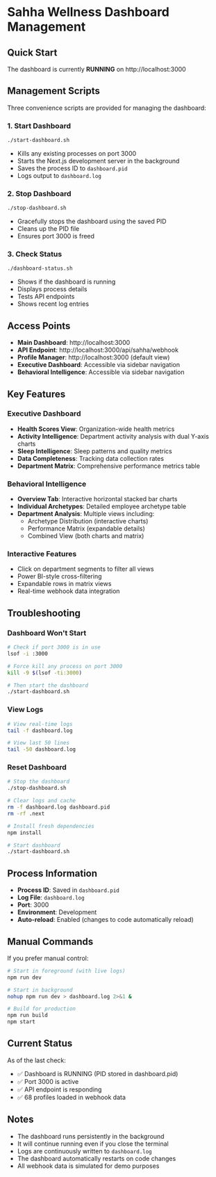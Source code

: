 # Sahha Wellness Dashboard Management

## Quick Start

The dashboard is currently **RUNNING** on http://localhost:3000

## Management Scripts

Three convenience scripts are provided for managing the dashboard:

### 1. Start Dashboard
```bash
./start-dashboard.sh
```
- Kills any existing processes on port 3000
- Starts the Next.js development server in the background
- Saves the process ID to `dashboard.pid`
- Logs output to `dashboard.log`

### 2. Stop Dashboard
```bash
./stop-dashboard.sh
```
- Gracefully stops the dashboard using the saved PID
- Cleans up the PID file
- Ensures port 3000 is freed

### 3. Check Status
```bash
./dashboard-status.sh
```
- Shows if the dashboard is running
- Displays process details
- Tests API endpoints
- Shows recent log entries

## Access Points

- **Main Dashboard**: http://localhost:3000
- **API Endpoint**: http://localhost:3000/api/sahha/webhook
- **Profile Manager**: http://localhost:3000 (default view)
- **Executive Dashboard**: Accessible via sidebar navigation
- **Behavioral Intelligence**: Accessible via sidebar navigation

## Key Features

### Executive Dashboard
- **Health Scores View**: Organization-wide health metrics
- **Activity Intelligence**: Department activity analysis with dual Y-axis charts
- **Sleep Intelligence**: Sleep patterns and quality metrics
- **Data Completeness**: Tracking data collection rates
- **Department Matrix**: Comprehensive performance metrics table

### Behavioral Intelligence
- **Overview Tab**: Interactive horizontal stacked bar charts
- **Individual Archetypes**: Detailed employee archetype table
- **Department Analysis**: Multiple views including:
  - Archetype Distribution (interactive charts)
  - Performance Matrix (expandable details)
  - Combined View (both charts and matrix)

### Interactive Features
- Click on department segments to filter all views
- Power BI-style cross-filtering
- Expandable rows in matrix views
- Real-time webhook data integration

## Troubleshooting

### Dashboard Won't Start
```bash
# Check if port 3000 is in use
lsof -i :3000

# Force kill any process on port 3000
kill -9 $(lsof -ti:3000)

# Then start the dashboard
./start-dashboard.sh
```

### View Logs
```bash
# View real-time logs
tail -f dashboard.log

# View last 50 lines
tail -50 dashboard.log
```

### Reset Dashboard
```bash
# Stop the dashboard
./stop-dashboard.sh

# Clear logs and cache
rm -f dashboard.log dashboard.pid
rm -rf .next

# Install fresh dependencies
npm install

# Start dashboard
./start-dashboard.sh
```

## Process Information

- **Process ID**: Saved in `dashboard.pid`
- **Log File**: `dashboard.log`
- **Port**: 3000
- **Environment**: Development
- **Auto-reload**: Enabled (changes to code automatically reload)

## Manual Commands

If you prefer manual control:

```bash
# Start in foreground (with live logs)
npm run dev

# Start in background
nohup npm run dev > dashboard.log 2>&1 &

# Build for production
npm run build
npm start
```

## Current Status

As of the last check:
- ✅ Dashboard is RUNNING (PID stored in dashboard.pid)
- ✅ Port 3000 is active
- ✅ API endpoint is responding
- ✅ 68 profiles loaded in webhook data

## Notes

- The dashboard runs persistently in the background
- It will continue running even if you close the terminal
- Logs are continuously written to `dashboard.log`
- The dashboard automatically restarts on code changes
- All webhook data is simulated for demo purposes